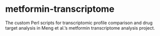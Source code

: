 # metformin-transcriptome
The custom Perl scripts for transcriptomic profile comparison and drug target analysis in Meng et al.’s metformin transcriptome analysis project. 
